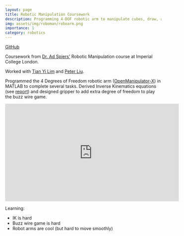 ```yaml
---
layout: page
title: Robotic Manipulation Coursework
description: Programming 4-DOF robotic arm to manipulate cubes, draw, and play buzz wire
img: assets/img/roboman/roboarm.png
importance: 1
category: robotics
---
```


<a href="https://github.com/alexpondaven/RoboMan">GitHub</a>

Coursework from <a href="https://sites.google.com/view/adspiers/home?authuser=0">Dr. Ad Spiers'</a> Robotic Manipulation course at Imperial College London.

Worked with <a href="https://tianyilim.github.io/">Tian Yi Lim</a> and <a href="https://www.linkedin.com/in/shuanghua-liu-017286221/">Peter Liu</a>.

Programmed the 4 Degrees of Freedom robotic arm (<a href="https://emanual.robotis.com/docs/en/platform/openmanipulator_x/overview/">OpenManipulator-X</a>) in MATLAB to complete several tasks. Derived Inverse Kinematics equations (see <a href="/assets/pdf/RM_Report_BOB.pdf" target="_blank">report</a>) and designed gripper to add extra degree of freedom to play the buzz wire game.

<iframe width="560" height="315" src="https://www.youtube.com/embed/YnikLz3zWbM" title="YouTube video player" frameborder="0" allow="accelerometer; autoplay; clipboard-write; encrypted-media; gyroscope; picture-in-picture" allowfullscreen></iframe>

Learning:
- IK is hard
- Buzz wire game is hard
- Robot arms are cool (but hard to move smoothly)